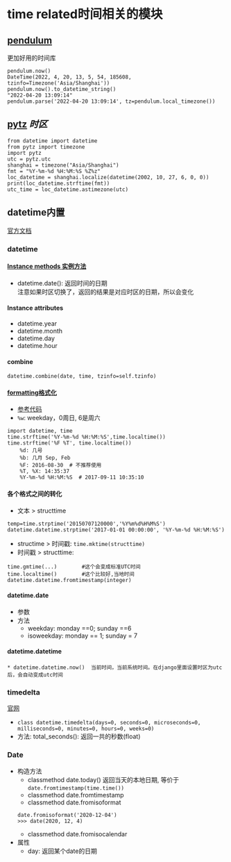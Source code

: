 # time related时间相关的模块

## [pendulum](https://pendulum.eustace.io/docs/)
更加好用的时间库
```
pendulum.now()
DateTime(2022, 4, 20, 13, 5, 54, 185608, tzinfo=Timezone('Asia/Shanghai'))
pendulum.now().to_datetime_string()
"2022-04-20 13:09:14"
pendulum.parse('2022-04-20 13:09:14', tz=pendulum.local_timezone())
```

## [pytz](https://pythonhosted.org/pytz/)  *时区*
```
from datetime import datetime
from pytz import timezone
import pytz
utc = pytz.utc
shanghai = timezone("Asia/Shanghai")
fmt = "%Y-%m-%d %H:%M:%S %Z%z"
loc_datetime = shanghai.localize(datetime(2002, 10, 27, 6, 0, 0))
print(loc_datetime.strftime(fmt))
utc_time = loc_datetime.astimezone(utc)
```

## datetime内置
[官方文档](https://docs.python.org/3/library/datetime.html)

### datetime

#### [Instance methods 实例方法](https://docs.python.org/3/library/datetime.html#datetime.datetime.date)
* datetime.date(): 返回时间的日期  
注意如果时区切换了，返回的结果是对应时区的日期，所以会变化  

#### Instance attributes
* datetime.year
* datetime.month
* datetime.day
* datetime.hour

#### combine
```
datetime.combine(date, time, tzinfo=self.tzinfo)
```

#### [formatting格式化](https://docs.python.org/3/library/datetime.html#strftime-and-strptime-behavior)
* [参考代码](./script/time时间.py)
* `%w`: weekday，0周日, 6是周六
```
import datetime, time
time.strftime('%Y-%m-%d %H:%M:%S',time.localtime())
time.strftime('%F %T', time.localtime())
    %d: 几号
    %b: 几月 Sep, Feb
    %F: 2016-08-30  # 不推荐使用
    %T, %X: 14:35:37
    %Y-%m-%d %H:%M:%S  # 2017-09-11 10:35:10
```

#### 各个格式之间的转化
* 文本 > structtime
```
temp=time.strptime('20150707120000','%Y%m%d%H%M%S')
datetime.datetime.strptime('2017-01-01 00:00:00', '%Y-%m-%d %H:%M:%S')
```
* structime > 时间戳: `time.mktime(structtime)`
* 时间戳 > structtime: 
```
time.gmtime(...)        #这个会变成标准UTC时间
time.localtime()        #这个比较好,当地时间
datetime.datetime.fromtimestamp(integer)
```
#### datetime.date

* 参数
* 方法
    * weekday: monday ==0; sunday ==6
    * isoweekday: monday == 1; sunday = 7
#### datetime.datetime
    * datetime.datetime.now()  当前时间，当前系统时间。在django里面设置时区为utc后，会自动变成utc时间

### timedelta
[官网](https://docs.python.org/3/library/datetime.html#timedelta-objects)
* `class datetime.timedelta(days=0, seconds=0, microseconds=0, milliseconds=0, minutes=0, hours=0, weeks=0)`
* 方法:
    total_seconds(): 返回一共的秒数(float)

### Date
* 构造方法
    * classmethod date.today()
    返回当天的本地日期, 等价于`date.fromtimestamp(time.time())`
    * classmethod date.fromtimestamp
    * classmethod date.fromisoformat
    ```
    date.fromisoformat('2020-12-04')
    >>> date(2020, 12, 4)
    ```
    * classmethod date.fromisocalendar
* 属性
    * day: 返回某个date的日期
